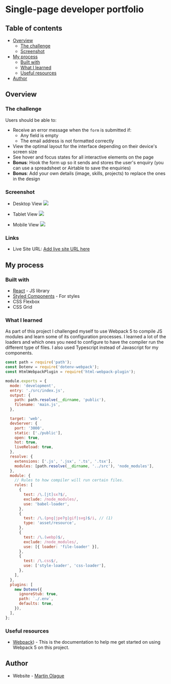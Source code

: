 # Single-page developer portfolio

## Table of contents

- [Overview](#overview)
  - [The challenge](#the-challenge)
  - [Screenshot](#screenshot)
- [My process](#my-process)
  - [Built with](#built-with)
  - [What I learned](#what-i-learned)
  - [Useful resources](#useful-resources)
- [Author](#author)

## Overview

### The challenge

Users should be able to:

- Receive an error message when the `form` is submitted if:
  - Any field is empty
  - The email address is not formatted correctly
- View the optimal layout for the interface depending on their device's screen size
- See hover and focus states for all interactive elements on the page
- **Bonus**: Hook the form up so it sends and stores the user's enquiry (you can use a spreadsheet or Airtable to save the enquiries)
- **Bonus**: Add your own details (image, skills, projects) to replace the ones in the design

### Screenshot

- Desktop View
  ![](./src/assets/developer_portfolio_desktop.png)

- Tablet View
  ![](./src/assets/developer_portfolio_tablet.png)

- Mobile View
  ![](./src/assets/developer_porfolio_mobile.jpg)

### Links

- Live Site URL: [Add live site URL here](https://your-live-site-url.com)

## My process

### Built with

- [React](https://reactjs.org/) - JS library
- [Styled Components](https://styled-components.com/) - For styles
- CSS Flexbox
- CSS Grid

### What I learned

As part of this project I challenged myself to use Webpack 5 to compile JS modules and learn some of its configuration processes. I learned a lot of the loaders and which ones you need to configure to have the compiler run the different type of files. I also used Typescript instead of Javascript for my components.

```js
const path = require('path');
const Dotenv = require('dotenv-webpack');
const HtmlWebpackPlugin = require('html-webpack-plugin');

module.exports = {
  mode: 'development',
  entry: './src/index.js',
  output: {
    path: path.resolve(__dirname, 'public'),
    filename: 'main.js',
  },

  target: 'web',
  devServer: {
    port: '3000',
    static: ['./public'],
    open: true,
    hot: true,
    liveReload: true,
  },
  resolve: {
    extensions: ['.js', '.jsx', '.ts', '.tsx'],
    modules: [path.resolve(__dirname, '../src'), 'node_modules'],
  },
  module: {
    // Rules to how compiler will run certain files.
    rules: [
      {
        test: /\.[jt]sx?$/,
        exclude: /node_modules/,
        use: 'babel-loader',
      },
      {
        test: /\.(png|jpe?g|gif|svg)$/i, // (1)
        type: 'asset/resource',
      },
      {
        test: /\.(webp)$/,
        exclude: /node_modules/,
        use: [{ loader: 'file-loader' }],
      },
      {
        test: /\.css$/,
        use: ['style-loader', 'css-loader'],
      },
    ],
  },
  plugins: [
    new Dotenv({
      ignoreStub: true,
      path: `./.env`,
      defaults: true,
    }),
  ],
};
```

### Useful resources

- [Webpack](https://webpack.js.org/guides/getting-started/)) - This is the documentation to help me get started on using Webpack 5 on this project.

## Author

- Website - [Martin Olague](https://github.com/molague2021)
